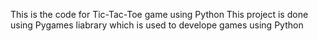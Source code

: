 This is the code for Tic-Tac-Toe game using Python
This project is done using Pygames liabrary which is used to develope games using Python
